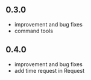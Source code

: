 ## 0.3.0

* improvement and bug fixes
* command tools

## 0.4.0

* improvement and bug fixes
* add time request in Request